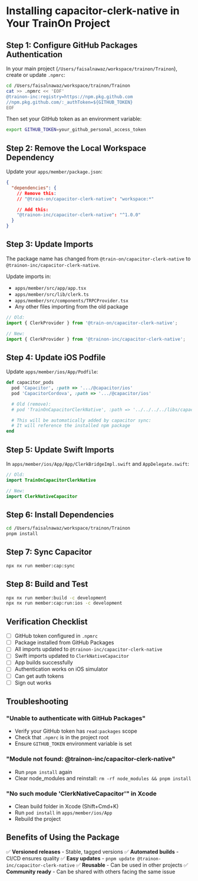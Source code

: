 # Installing capacitor-clerk-native in Your TrainOn Project

## Step 1: Configure GitHub Packages Authentication

In your main project (`/Users/faisalnawaz/workspace/trainon/Trainon`), create or update `.npmrc`:

```bash
cd /Users/faisalnawaz/workspace/trainon/Trainon
cat >> .npmrc << 'EOF'
@trainon-inc:registry=https://npm.pkg.github.com
//npm.pkg.github.com/:_authToken=${GITHUB_TOKEN}
EOF
```

Then set your GitHub token as an environment variable:
```bash
export GITHUB_TOKEN=your_github_personal_access_token
```

## Step 2: Remove the Local Workspace Dependency

Update your `apps/member/package.json`:

```json
{
  "dependencies": {
    // Remove this:
    // "@train-on/capacitor-clerk-native": "workspace:*"

    // Add this:
    "@trainon-inc/capacitor-clerk-native": "^1.0.0"
  }
}
```

## Step 3: Update Imports

The package name has changed from `@train-on/capacitor-clerk-native` to `@trainon-inc/capacitor-clerk-native`.

Update imports in:
- `apps/member/src/app/app.tsx`
- `apps/member/src/lib/clerk.ts`
- `apps/member/src/components/TRPCProvider.tsx`
- Any other files importing from the old package

```typescript
// Old:
import { ClerkProvider } from '@train-on/capacitor-clerk-native';

// New:
import { ClerkProvider } from '@trainon-inc/capacitor-clerk-native';
```

## Step 4: Update iOS Podfile

Update `apps/member/ios/App/Podfile`:

```ruby
def capacitor_pods
  pod 'Capacitor', :path => '.../@capacitor/ios'
  pod 'CapacitorCordova', :path => '.../@capacitor/ios'

  # Old (remove):
  # pod 'TrainOnCapacitorClerkNative', :path => '../../../../libs/capacitor-clerk-native'

  # This will be automatically added by capacitor sync:
  # It will reference the installed npm package
end
```

## Step 5: Update Swift Imports

In `apps/member/ios/App/App/ClerkBridgeImpl.swift` and `AppDelegate.swift`:

```swift
// Old:
import TrainOnCapacitorClerkNative

// New:
import ClerkNativeCapacitor
```

## Step 6: Install Dependencies

```bash
cd /Users/faisalnawaz/workspace/trainon/Trainon
pnpm install
```

## Step 7: Sync Capacitor

```bash
npx nx run member:cap:sync
```

## Step 8: Build and Test

```bash
npx nx run member:build -c development
npx nx run member:cap:run:ios -c development
```

## Verification Checklist

- [ ] GitHub token configured in `.npmrc`
- [ ] Package installed from GitHub Packages
- [ ] All imports updated to `@trainon-inc/capacitor-clerk-native`
- [ ] Swift imports updated to `ClerkNativeCapacitor`
- [ ] App builds successfully
- [ ] Authentication works on iOS simulator
- [ ] Can get auth tokens
- [ ] Sign out works

## Troubleshooting

### "Unable to authenticate with GitHub Packages"
- Verify your GitHub token has `read:packages` scope
- Check that `.npmrc` is in the project root
- Ensure `GITHUB_TOKEN` environment variable is set

### "Module not found: @trainon-inc/capacitor-clerk-native"
- Run `pnpm install` again
- Clear node_modules and reinstall: `rm -rf node_modules && pnpm install`

### "No such module 'ClerkNativeCapacitor'" in Xcode
- Clean build folder in Xcode (Shift+Cmd+K)
- Run `pod install` in `apps/member/ios/App`
- Rebuild the project

## Benefits of Using the Package

✅ **Versioned releases** - Stable, tagged versions
✅ **Automated builds** - CI/CD ensures quality
✅ **Easy updates** - `pnpm update @trainon-inc/capacitor-clerk-native`
✅ **Reusable** - Can be used in other projects
✅ **Community ready** - Can be shared with others facing the same issue

